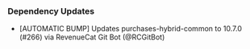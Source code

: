 ### Dependency Updates
* [AUTOMATIC BUMP] Updates purchases-hybrid-common to 10.7.0 (#266) via RevenueCat Git Bot (@RCGitBot)

